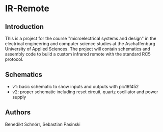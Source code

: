 # IR-Remote
## Introduction
This is a project for the course "microelectrical systems and design" in the electrical engineering and computer science studies at the Aschaffenburg University of Applied Sciences. The project will contain schematics and assembly code to build a custom infrared remote with the standard RC5 protocol.

## Schematics
- v1: basic schematic to show inputs and outputs with pic18f452
- v2: proper schematic including reset circuit, quartz oscillator and power supply

## Authors
Benedikt Schnörr,
Sebastian Pasinski